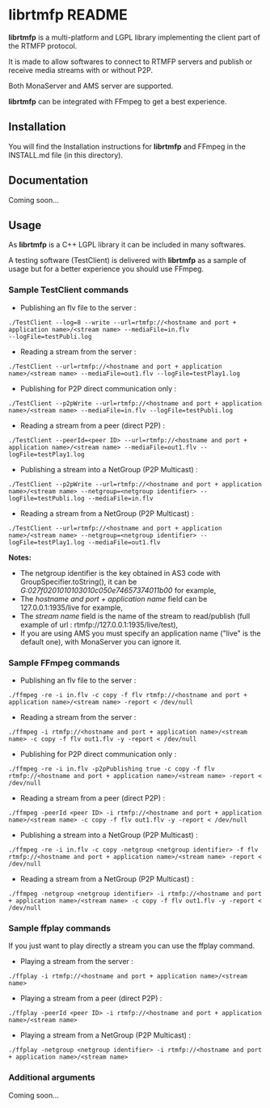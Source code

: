 librtmfp README
===============

**librtmfp** is a multi-platform and LGPL library implementing the client part of the RTMFP protocol. 

It is made to allow softwares to connect to RTMFP servers and publish or receive media streams with or without P2P.

Both MonaServer and AMS server are supported.

**librtmfp** can be integrated with FFmpeg to get a best experience.

## Installation

You will find the Installation instructions for **librtmfp** and FFmpeg in the INSTALL.md file (in this directory).

## Documentation

Coming soon...

## Usage

As **librtmfp** is a C++ LGPL library it can be included in many softwares.

A testing software (TestClient) is delivered with **librtmfp** as a sample of usage but for a better experience you should use FFmpeg.

### Sample TestClient commands

- Publishing an flv file to the server :

```
./TestClient --log=8 --write --url=rtmfp://<hostname and port + application name>/<stream name> --mediaFile=in.flv
--logFile=testPubli.log
```
	
- Reading a stream from the server :

```
./TestClient --url=rtmfp://<hostname and port + application name>/<stream name> --mediaFile=out1.flv --logFile=testPlay1.log
```

- Publishing for P2P direct communication only :

```
./TestClient --p2pWrite --url=rtmfp://<hostname and port + application name>/<stream name> --mediaFile=in.flv --logFile=testPubli.log
```

- Reading a stream from a peer (direct P2P) :

```
./TestClient --peerId=<peer ID> --url=rtmfp://<hostname and port + application name>/<stream name> --mediaFile=out1.flv --logFile=testPlay1.log
```
	
- Publishing a stream into a NetGroup (P2P Multicast) :

```
./TestClient --p2pWrite --url=rtmfp://<hostname and port + application name>/<stream name> --netgroup=<netgroup identifier> --logFile=testPubli.log --mediaFile=in.flv
```

- Reading a stream from a NetGroup (P2P Multicast) :

```
./TestClient --url=rtmfp://<hostname and port + application name>/<stream name> --netgroup=<netgroup identifier> --logFile=testPlay1.log --mediaFile=out1.flv
```
 
**Notes:** 

- The netgroup identifier is the key obtained in AS3 code with GroupSpecifier.toString(), it can be *G:027f0201010103010c050e74657374011b00* for example,
- The *hostname and port + application name* field can be 127.0.0.1:1935/live for example,
- The *stream name* field is the name of the stream to read/publish (full example of url : rtmfp://127.0.0.1:1935/live/test),
- If you are using AMS you must specify an application name ("live" is the default one), with MonaServer you can ignore it.
 
### Sample FFmpeg commands
 
- Publishing an flv file to the server :
	
```
./ffmpeg -re -i in.flv -c copy -f flv rtmfp://<hostname and port + application name>/<stream name> -report < /dev/null
```

- Reading a stream from the server :

```
./ffmpeg -i rtmfp://<hostname and port + application name>/<stream name> -c copy -f flv out1.flv -y -report < /dev/null
```

- Publishing for P2P direct communication only :

```
./ffmpeg -re -i in.flv -p2pPublishing true -c copy -f flv rtmfp://<hostname and port + application name>/<stream name> -report < /dev/null
```

- Reading a stream from a peer (direct P2P) :
	
```
./ffmpeg -peerId <peer ID> -i rtmfp://<hostname and port + application name>/<stream name> -c copy -f flv out1.flv -y -report < /dev/null
```

- Publishing a stream into a NetGroup (P2P Multicast) :
	
```
./ffmpeg -re -i in.flv -c copy -netgroup <netgroup identifier> -f flv rtmfp://<hostname and port + application name>/<stream name> -report < /dev/null
```

- Reading a stream from a NetGroup (P2P Multicast) :

```
./ffmpeg -netgroup <netgroup identifier> -i rtmfp://<hostname and port + application name>/<stream name> -c copy -f flv out1.flv -y -report < /dev/null
```

### Sample ffplay commands

If you just want to play directly a stream you can use the ffplay command.

- Playing a stream from the server :

```
./ffplay -i rtmfp://<hostname and port + application name>/<stream name>
```

- Playing a stream from a peer (direct P2P) :
	
```
./ffplay -peerId <peer ID> -i rtmfp://<hostname and port + application name>/<stream name>
```

- Playing a stream from a NetGroup (P2P Multicast) :
	
```
./ffplay -netgroup <netgroup identifier> -i rtmfp://<hostname and port + application name>/<stream name>
```

### Additional arguments

Coming soon...

